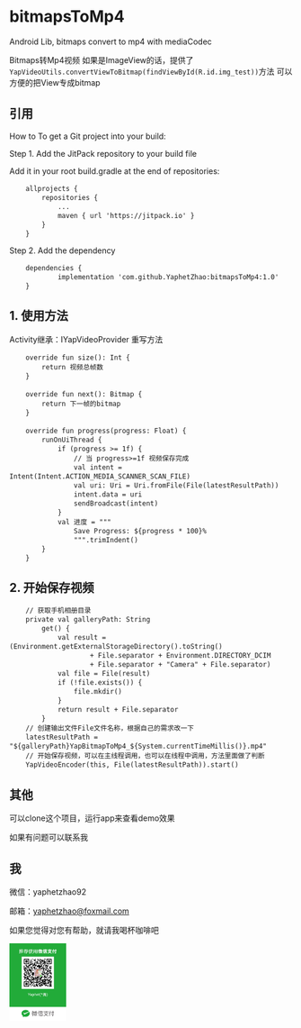 # bitmapsToMp4
Android Lib, bitmaps convert to mp4 with mediaCodec

Bitmaps转Mp4视频
如果是ImageView的话，提供了`YapVideoUtils.convertViewToBitmap(findViewById(R.id.img_test))`方法
可以方便的把View专成bitmap

## 引用
How to
To get a Git project into your build:

Step 1. Add the JitPack repository to your build file

Add it in your root build.gradle at the end of repositories:
```
	allprojects {
		repositories {
			...
			maven { url 'https://jitpack.io' }
		}
	}
```
Step 2. Add the dependency
```
	dependencies {
	        implementation 'com.github.YaphetZhao:bitmapsToMp4:1.0'
	}
```

## 1. 使用方法
Activity继承：IYapVideoProvider<Bitmap>
重写方法
```
    override fun size(): Int {
        return 视频总帧数
    }

    override fun next(): Bitmap {
        return 下一帧的bitmap
    }
    
    override fun progress(progress: Float) {
        runOnUiThread {
            if (progress >= 1f) {
                // 当 progress>=1f 视频保存完成
                val intent = Intent(Intent.ACTION_MEDIA_SCANNER_SCAN_FILE)
                val uri: Uri = Uri.fromFile(File(latestResultPath))
                intent.data = uri
                sendBroadcast(intent)
            }
            val 进度 = """
                Save Progress: ${progress * 100}%
                """.trimIndent()
        }
    }
```

## 2. 开始保存视频
```
    // 获取手机相册目录
    private val galleryPath: String
        get() {
            val result = (Environment.getExternalStorageDirectory().toString()
                    + File.separator + Environment.DIRECTORY_DCIM
                    + File.separator + "Camera" + File.separator)
            val file = File(result)
            if (!file.exists()) {
                file.mkdir()
            }
            return result + File.separator
        }
    // 创建输出文件File文件名称，根据自己的需求改一下
    latestResultPath = "${galleryPath}YapBitmapToMp4_${System.currentTimeMillis()}.mp4"
    // 开始保存视频，可以在主线程调用，也可以在线程中调用，方法里面做了判断
    YapVideoEncoder(this, File(latestResultPath)).start()
```

## 其他

可以clone这个项目，运行app来查看demo效果

如果有问题可以联系我

## 我

微信：yaphetzhao92

邮箱：yaphetzhao@foxmail.com

如果您觉得对您有帮助，就请我喝杯咖啡吧

<img src="https://github.com/YaphetZhao/bitmapsToMp4/blob/master/wechatPay.jpg" width="20%" align="left">
